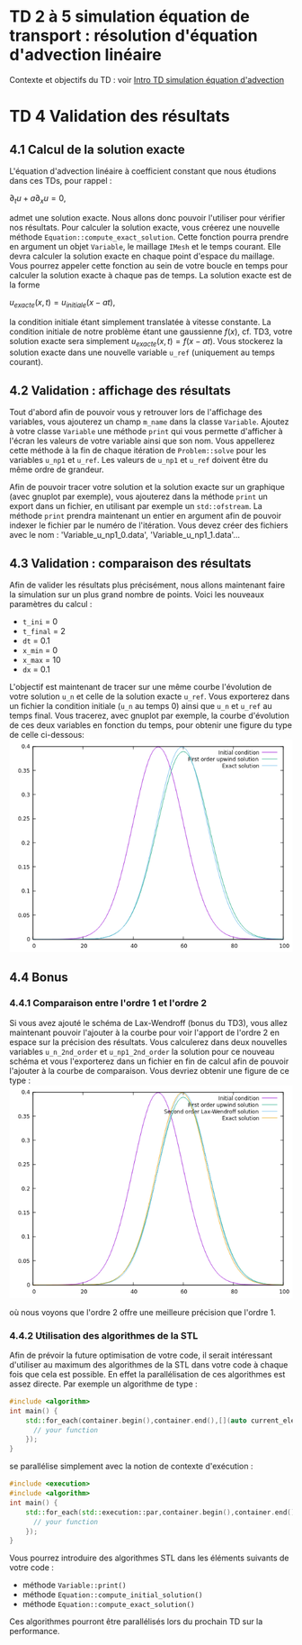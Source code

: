 # TD 2 à 5 simulation équation de transport : résolution d'équation d'advection linéaire

Contexte et objectifs du TD : voir [Intro TD simulation équation d'advection](TD2-5_intro.md)

# TD 4 Validation des résultats

## 4.1 Calcul de la solution exacte

L'équation d'advection linéaire à coefficient constant que nous étudions dans ces TDs, pour rappel :

$\partial_t u+a \partial_x u = 0$,

admet une solution exacte. Nous allons donc pouvoir l'utiliser pour vérifier nos résultats.
Pour calculer la solution exacte, vous créerez une nouvelle méthode `Equation::compute_exact_solution`. Cette fonction pourra prendre en argument un objet `Variable`, le maillage `IMesh` et le temps courant. Elle devra calculer la solution exacte en chaque point d'espace du maillage. Vous pourrez appeler cette fonction au sein de votre boucle en temps pour calculer la solution exacte à chaque pas de temps. La solution exacte est de la forme

$u_{exacte}(x,t) = u_{initiale}(x-at)$,

la condition initiale étant simplement translatée à vitesse constante. La condition initiale de notre problème étant une gaussienne $f(x)$, cf. TD3, votre solution exacte sera simplement $u_{exacte}(x,t) = f(x-at)$. Vous stockerez la solution exacte dans une nouvelle variable `u_ref` (uniquement au temps courant).

## 4.2 Validation : affichage des résultats

Tout d'abord afin de pouvoir vous y retrouver lors de l'affichage des variables, vous ajouterez un champ `m_name` dans la classe `Variable`.
Ajoutez à votre classe `Variable` une méthode `print` qui vous permette d'afficher à l'écran les valeurs de votre variable ainsi que son nom. Vous appellerez cette méthode à la fin de chaque itération de `Problem::solve` pour les variables `u_np1` et `u_ref`. Les valeurs de `u_np1` et `u_ref` doivent être du même ordre de grandeur.

Afin de pouvoir tracer votre solution et la solution exacte sur un graphique (avec gnuplot par exemple), vous ajouterez dans la méthode `print` un export dans un fichier, en utilisant par exemple un `std::ofstream`. La méthode `print` prendra maintenant un entier en argument afin de pouvoir indexer le fichier par le numéro de l'itération. Vous devez créer des fichiers avec le nom : 'Variable_u_np1_0.data', 'Variable_u_np1_1.data'...

## 4.3 Validation : comparaison des résultats

Afin de valider les résultats plus précisément, nous allons maintenant faire la simulation sur un plus grand nombre de points. Voici les nouveaux paramètres du calcul :

- `t_ini` = 0
- `t_final` = 2
- `dt` = 0.1
- `x_min` = 0
- `x_max` = 10
- `dx` = 0.1

L'objectif est maintenant de tracer sur une même courbe l'évolution de votre solution `u_n` et celle de la solution exacte `u_ref`. Vous exporterez dans un fichier la condition initiale (`u_n` au temps 0) ainsi que `u_n` et `u_ref` au temps final. Vous tracerez, avec gnuplot par exemple, la courbe d'évolution de ces deux variables en fonction du temps, pour obtenir une figure du type de celle ci-dessous:
![solution ordre 1](FirstOrderUpwind.png)

## 4.4 Bonus

### 4.4.1 Comparaison entre l'ordre 1 et l'ordre 2

Si vous avez ajouté le schéma de Lax-Wendroff (bonus du TD3), vous allez maintenant pouvoir l'ajouter à la courbe pour voir l'apport de l'ordre 2 en espace sur la précision des résultats. Vous calculerez dans deux nouvelles variables `u_n_2nd_order` et `u_np1_2nd_order` la solution pour ce nouveau schéma et vous l'exporterez dans un fichier en fin de calcul afin de pouvoir l'ajouter à la courbe de comparaison. Vous devriez obtenir une figure de ce type :
![solution ordre 1](SecondOrderLaxWendroff.png)

où nous voyons que l'ordre 2 offre une meilleure précision que l'ordre 1.

### 4.4.2 Utilisation des algorithmes de la STL

Afin de prévoir la future optimisation de votre code, il serait intéressant d'utiliser au maximum des algorithmes de la STL dans votre code à chaque fois que cela est possible. En effet la parallélisation de ces algorithmes est assez directe. Par exemple un algorithme de type :

```c++
#include <algorithm>
int main() {
    std::for_each(container.begin(),container.end(),[](auto current_element) {
      // your function
    });
}
```

se parallélise simplement avec la notion de contexte d'exécution :

```c++
#include <execution>
#include <algorithm>
int main() {
    std::for_each(std::execution::par,container.begin(),container.end(),[](auto current_element) {
      // your function
    });
}
```

Vous pourrez introduire des algorithmes STL dans les éléments suivants de votre code :

- méthode `Variable::print()`
- méthode `Equation::compute_initial_solution()`
- méthode `Equation::compute_exact_solution()`

Ces algorithmes pourront être parallélisés lors du prochain TD sur la performance.
